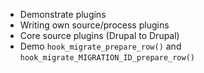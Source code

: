 - Demonstrate plugins
- Writing own source/process plugins
- Core source plugins (Drupal to Drupal)
- Demo `hook_migrate_prepare_row()` and `hook_migrate_MIGRATION_ID_prepare_row()`
